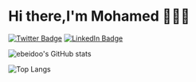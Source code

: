 # Hi there,I'm Mohamed 👋🧑‍💻

[![Twitter Badge](https://img.shields.io/badge/Twitter-Profile-informational?style=for-the-badge&logo=twitter&logoColor=1CA2F1&color=1CA2F1)](https://twitter.com/ebeidoo)
[![LinkedIn Badge](https://img.shields.io/badge/LinkedIn-Profile-informational?style=for-the-badge&logo=linkedin&logoColor=0D76A8&color=0D76A8)](https://www.linkedin.com/in/mohamed-ebeid-a726b6146/)

![ebeidoo's GitHub stats](https://github-readme-stats.vercel.app/api?username=ebeidoo)

![Top Langs](https://github-readme-stats.vercel.app/api/top-langs/?username=ebeidoo&layout=compact)

